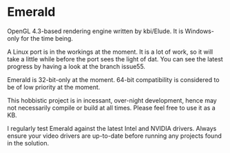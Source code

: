 Emerald
=======

OpenGL 4.3-based rendering engine written by kbi/Elude.
It is Windows-only for the time being.

A Linux port is in the workings at the moment. It is a lot
of work, so it will take a little while before the port sees
the light of dat. You can see the latest progress by having
a look at the branch issue55.

Emerald is 32-bit-only at the moment. 64-bit compatibility
is considered to be of low priority at the moment.

This hobbistic project is in incessant, over-night
development, hence may not necessarily compile or build
at all times. Please feel free to use it as a KB.

I regularly test Emerald against the latest Intel and NVIDIA drivers.
Always ensure your video drivers are up-to-date before running
any projects found in the solution.


